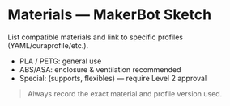 # Materials — MakerBot Sketch

List compatible materials and link to specific profiles (YAML/curaprofile/etc.).

- PLA / PETG: general use
- ABS/ASA: enclosure & ventilation recommended
- Special: (supports, flexibles) — require Level 2 approval

> Always record the exact material and profile version used.
